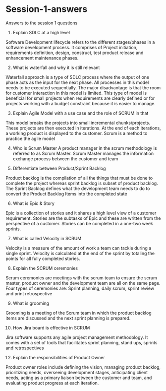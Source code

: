 # Session-1-answers
Answers to the session 1 questions 
1.	Explain SDLC at a high level

Software Development lifecycle refers to the different stages/phases in a software development process. It comprises of Project initiation, requirements definition, design, construct, test product release and enhancement maintenance phases.

2. What is waterfall and why it is still relevant

Waterfall approach is a type of SDLC process where the output of one phase acts as the input for the next phase. All processes in this model needs to be executed sequentially. The major disadvantage is that the room for customer interaction in this model is limited. This type of model is beneficial for small projects when requirements are clearly defined or for projects working with a budget constraint because it is easier to manage.


3. Explain Agile Model with a use case and the role of SCRUM in that

This model breaks the projects into small incremental chunks/projects. These projects are then executed in iterations. At the end of each iterations, a working product is displayed to the customer. Scrum is a method to practice the agile model


4. Who is Scrum Master
 A product manager in the scrum methodology is referred to as Scrum Master. Scrum Master manages the information exchange process between the customer and team
  
5. Differentiate between Product/Sprint Backlog

Product backlog is the compilation of all the things that must be done to complete the project whereas sprint backlog is subset of product backlog. The Sprint Backlog defines what the development team needs to do to convert the Product Backlog Items into the completed state


6. What is Epic & Story

Epic is a collection of stories and it shares a high level view of a customer requirement. Stories are the subtasks of Epic and these are written from the perspective of a customer. Stories can be completed in a one-two week sprints.

7. What is called Velocity in SCRUM

Velocity is a measure of the amount of work a team can tackle during a single sprint. Velocity is calculated at the end of the sprint by totaling the points for all fully completed stories.

8. Explain the SCRUM ceremonies

Scrum ceremonies are meetings with the scrum team to ensure the scrum master, product owner and the development team are all on the same page. Four types of ceremonies are: Sprint planning, daily scrum, sprint review and print retrospective

9. What is grooming

Grooming is a meeting of the Scrum team in which the product backlog items are discussed and the next sprint planning is prepared.

10. How Jira board is effective in SCRUM

Jira software supports any agile project management methodology. It comes with a set of tools that facilitates sprint planning, stand ups, sprints and retrospectives
   
12. Explain the responsibilities of Product Owner

Product owner roles include defining the vision, managing product backlog, prioritizing needs, overseeing development stages, anticipating client needs, acting as a primary liaison between the customer and team, and evaluating product progress at each iteration.
